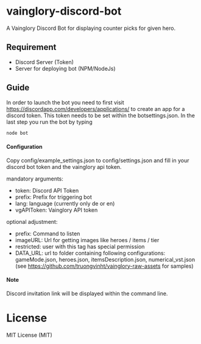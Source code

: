 # vainglory-discord-bot

A Vainglory Discord Bot for displaying counter picks for given hero. 

## Requirement
- Discord Server (Token)
- Server for deploying bot (NPM/NodeJs)

## Guide
In order to launch the bot you need to first visit https://discordapp.com/developers/applications/ to create an app for a discord token.
This token needs to be set within the botsettings.json.
In the last step you run the bot by typing
```Bash
node bot
```

#### Configuration
Copy config/example_settings.json to config/settings.json and fill in your discord bot token and the vainglory api token. 

mandatory arguments:
- token: Discord API Token
- prefix: Prefix for triggering bot
- lang: language (currently only de or en)
- vgAPIToken: Vainglory API token

optional adjustment:
- prefix: Command to listen
- imageURL: Url for getting images like heroes / items / tier
- restricted: user with this tag has special permission
- DATA_URL: url to folder containing following configurations: gameMode.json, heroes.json, itemsDescription.json, numerical_vst.json (see https://github.com/truongvinht/vainglory-raw-assets for samples)


#### Note
Discord invitation link will be displayed within the command line.

# License
MIT License (MIT)
